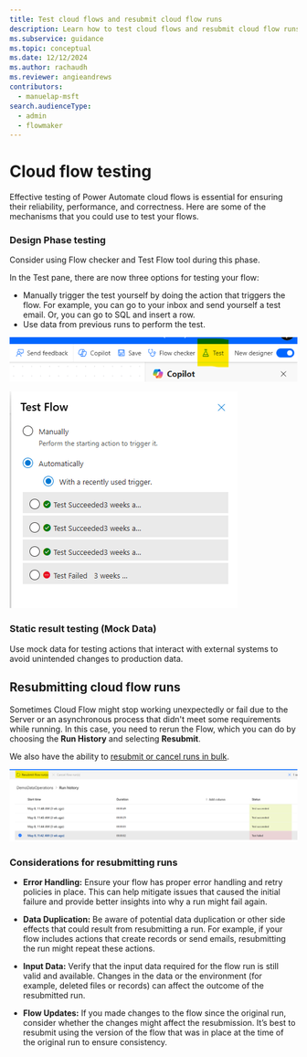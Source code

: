 ```yaml
---
title: Test cloud flows and resubmit cloud flow runs
description: Learn how to test cloud flows and resubmit cloud flow runs
ms.subservice: guidance
ms.topic: conceptual
ms.date: 12/12/2024
ms.author: rachaudh
ms.reviewer: angieandrews
contributors: 
  - manuelap-msft
search.audienceType: 
  - admin
  - flowmaker
---
```


# Cloud flow testing

Effective testing of Power Automate cloud flows is essential for ensuring their reliability, performance, and correctness. Here are some of the mechanisms that you could use to test your flows.

### Design Phase testing

Consider using Flow checker and Test Flow tool during this phase. 

In the Test pane, there are now three options for testing your flow:

- Manually trigger the test yourself by doing the action that triggers the flow. For example, you can go to your inbox and send yourself a test email. Or, you can go to SQL and insert a row.
- Use data from previous runs to perform the test.

![A screenshot of a computer  Description automatically generated](media/image48.png)

![A screenshot of a test  Description automatically generated](media/image49.png)

### Static result testing (Mock Data)

Use mock data for testing actions that interact with external systems to avoid unintended changes to production data.

## Resubmitting cloud flow runs

Sometimes Cloud Flow might stop working unexpectedly or fail due to the Server or an asynchronous process that didn't meet some requirements while running. In this case, you need to rerun the Flow, which you can do by choosing the **Run History** and selecting **Resubmit**.

We also have the ability to [resubmit or cancel runs in bulk](../../how-tos-bulk-resubmit.md).

![A screenshot of a computer  Description automatically generated](media/image50.png)

### Considerations for resubmitting runs

- **Error Handling:** Ensure your flow has proper error handling and retry policies in place. This can help mitigate issues that caused the initial failure and provide better insights into why a run might fail again.

- **Data Duplication:** Be aware of potential data duplication or other side effects that could result from resubmitting a run. For example, if your flow includes actions that create records or send emails, resubmitting the run might repeat these actions.

- **Input Data:** Verify that the input data required for the flow run is still valid and available. Changes in the data or the environment (for example, deleted files or records) can affect the outcome of the resubmitted run.

- **Flow Updates:** If you made changes to the flow since the original run, consider whether the changes might affect the resubmission. It’s best to resubmit using the version of the flow that was in place at the time of the original run to ensure consistency.
